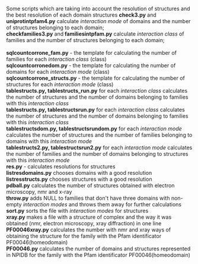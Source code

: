 Some scripts which are taking into account the resolution of structures and the best resolution  of each domain structures
<b>check3.py</b> and <b>uniprotintpfam4.py</b> calculate <i> interaction mode </i> of domains and the number of structures belonging to each domain;<br>
 <b>checkfamilies3.py</b> and<b> familiesintpfam.py</b> calculate <i>interaction class</i> of families and the number of structures belonging to each  domain;<br>
<br>
<b>sqlcountcorrone_fam.py</b> - the template for calculating the number of  families for each <i>interaction class</i> (class) <br>
<b>sqlcountcorronedom.py</b> - the template for calculating the number of  domains for each <i>interaction mode</i> (class) <br>
<b>sqlcountcorrone_structs.py</b> - the template for calculating the number of  structures for each <i>interaction mode</i> (class) <br>
<b>tablestructs.py, tablestructs_run.py</b> for each <i>interaction class</i> calculates the number of structures and the number of domains belonging to families with this <i>interaction class</i> <br>
<b>tablestructs.py, tablestructsrun.py</b> for each <i>interaction class</i> calculates the number of structures and the number of domains belonging to families with this <i>interaction class</i> <br>
<b>tablestructsdom.py, tablestructsrundom.py</b> for each <i>interaction mode</i> calculates the number of structures and the number of families belonging to domains with this <i>interaction mode</i> <br>
<b>tablestructs2.py, tablestructsrun2.py</b> for each <i>interaction mode</i>  calculates the number of families and the number of domains belonging to structures with this <i>interaction mode</i> <br>
 <b>res.py</b>  - calculates resolutions for structures<br>
 <b> listresdomains.py</b> chooses domains with a good resolution<br>
 <b>listresstructs.py</b> chooses structures with a good resolution<br>
  <b> pdball.py</b> calculates the number of structures obtained with electron microscopy, nmr and x-ray<br>
 <b>throw.py</b> adds NULL to families that don't have three domains with non-empty <i>interaction modes</i> and throws them away for further calculations<br>
 <b>sort.py</b> sorts the file with <i>interaction modes</i> for structures<br>
 <b>xray.py</b> makes a file with a structure of complex and the way it was obtained (nmr, electron microscopy, xray diffraction) in one line<br>
 <b> PF00046xray.py</b> calculates the number with nmr and xray ways of obtaining the structure for the family with the Pfam identificator PF00046(homeodomain)<br>
 <b> PF00046.py</b> calculates the number of domains and structures represented in NPIDB for the family with the Pfam identificator PF00046(homeodomain)<br>
